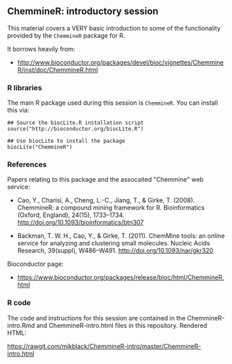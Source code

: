 ## ChemmineR: introductory session

This material covers a VERY basic introduction to some of the functionality provided by the `ChemmineR` package for R.

It borrows heavily from: 

 - http://www.bioconductor.org/packages/devel/bioc/vignettes/ChemmineR/inst/doc/ChemmineR.html

### R libraries

The main R package used during this session is `ChemmineR`.  You can install this via:

```{r eval=FALSE}
## Source the biocLite.R installation script
source("http://bioconductor.org/biocLite.R") 

## Use biocLite to install the package
biocLite("ChemmineR") 
```

### References

Papers relating to this package and the assocaited "Chemmine" web service:

 - Cao, Y., Charisi, A., Cheng, L.-C., Jiang, T., & Girke, T. (2008). ChemmineR: a compound mining framework for R. Bioinformatics (Oxford, England), 24(15), 1733–1734. http://doi.org/10.1093/bioinformatics/btn307

 - Backman, T. W. H., Cao, Y., & Girke, T. (2011). ChemMine tools: an online service for analyzing and clustering small molecules. Nucleic Acids Research, 39(suppl), W486–W491. http://doi.org/10.1093/nar/gkr320

Bioconductor page:

 - https://www.bioconductor.org/packages/release/bioc/html/ChemmineR.html

### R code

The code and instructions for this session are contained in the ChemmineR-intro.Rmd and ChemmineR-intro.html files in this repository. Rendered HTML:

https://rawgit.com/mikblack/ChemmineR-intro/master/ChemmineR-intro.html
